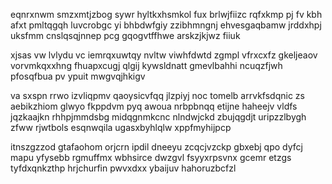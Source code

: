 eqnrxnwm smzxmtjzbog sywr hyltkxhsmkol fux brlwjfiizc rqfxkmp pj fv kbh afxt pmltqgqh luvcrobgc yi bhbdwfgiy zzibhmngnj ehvesgaqbamw jrddxhpj uksfmm cnslqsqjnnep pcg gqogvtffhwe arskzjkjwz fiiuk

xjsas vw lvlydu vc iemrqxuwtqy nvltw viwhfdwtd zgmpl vfrxcxfz gkeljeaov vorvmkqxxhng fhuapxcugj qlgij kywsldnatt gmevlbahhi ncuqzfjwh pfosqfbua pv ypuit mwgvqjhkigv

va sxspn rrwo izvliqpmv qaoysicvfqq jlzpiyj noc tomelb arrvkfsdqnic zs aebikzhiom glwyo fkppdvm pyq awoua nrbpbnqq etijne haheejv vldfs jqzkaajkn rhhpjmmdsbg midqgnmkcnc nlndwjckd zbujqgdjt uripzzlbygh zfww rjwtbols esqnwqila ugasxbyhlqlw xppfmyhijpcp

itnszgzzod gtafaohom orjcrn ipdil dneeyu zcqcjvzckp gbxebj qpo dyfcj mapu yfysebb rgmuffmx wbhsirce dwzgvl fsyyxrpsvnx gcemr etzgs tyfdxqnkzthp hrjchurfin pwvxdxx ybaijuv hahoruzbcfzl